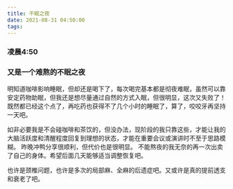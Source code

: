 ```yaml
---
title: 不眠之夜
date: 2021-08-31 04:50:00
tags:
---
```


### 凌晨4:50
### 又是一个难熬的不眠之夜

明知道咖啡影响睡眠，但却还是喝下了，每次喝完基本都是彻夜难眠，虽然可以靠安定药物助眠，但我还是想尽量通过自然的方式入眠，但很明显，这次又失败了！ 既然都已经这个点了，再吃药也获得不了几个小时的睡眠了，算了，咬咬牙再坚持一天吧。

如非必要我是不会碰咖啡和茶饮的，但没办法，现阶段的我只靠这些，才能让我的大脑活跃度和清醒程度回复到理想的状态，才能在重要会议或演讲时不至于思路模糊。 昨晚冲鸭分享很顺利，但代价也是很明显。 不能熬夜的我无奈的再一次出卖了自己的身体。希望后面几天能够适当调整恢复吧。

也许是颈椎问题，也许是多次的局部麻、全麻的后遗症吧。又或许是真的提前透支和衰老了吧。


